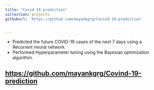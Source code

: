 ```yaml
---
title: "Covid-19 prediction"
collection: projects
githuburl: 'https://github.com/mayankgrg/Covind-19-prediction'


---
```

* Predicted the future COVID-19 cases of the next 7 days using a Recurrent neural network.<br>
* Performed Hyperparameter tuning using the Bayesian optimization algorithm.

  
https://github.com/mayankgrg/Covind-19-prediction
---
